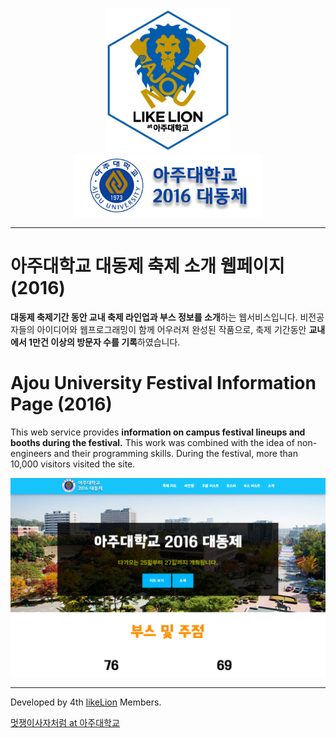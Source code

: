 <p align="center">
    <img src="./app/assets/images/aulikelion_logo.png" alt="likelion" width="200" height="auto" /><br />
    <img src="./app/assets/images/basic/festival_logo_blue.png" alt="Ajou Festival 2016" width="auto" height="100" />
</p>

---

# 아주대학교 대동제 축제 소개 웹페이지 (2016)

**대동제 축제기간 동안 교내 축제 라인업과 부스 정보를 소개**하는 웹서비스입니다.
비전공자들의 아이디어와 웹프로그래밍이 함께 어우러져 완성된 작품으로,
축제 기간동안 **교내에서 1만건 이상의 방문자 수를 기록**하였습니다.

# Ajou University Festival Information Page (2016)
This web service provides **information on campus festival lineups and booths during the festival.**
This work was combined with the idea of non-engineers and their programming skills.
During the festival, more than 10,000 visitors visited the site.

![Screenshot](./app/assets/images/page_screenshot.png)

---
Developed by 4th [likeLion](http://likelion.net)
 Members.


[멋쟁이사자처럼 at 아주대학교](http://ajou.likelion.org)